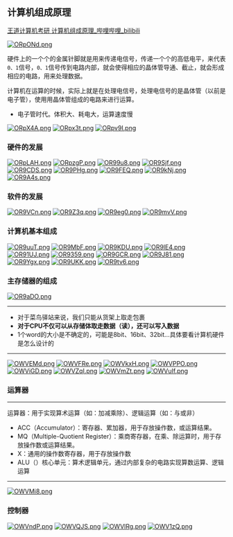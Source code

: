 ## 计算机组成原理

<!-- [TOC] -->

[王道计算机考研 计算机组成原理_哔哩哔哩_bilibili](https://www.bilibili.com/video/BV1BE411D7ii?p=2)

[![ORpONd.png](https://s1.ax1x.com/2022/05/15/ORpONd.png)](https://imgtu.com/i/ORpONd)

硬件上的一个个的金属针脚就是用来传递电信号，传递一个个的高低电平，来代表`0、1`信号，`0、1`信号传到电路内部，就会使得相应的晶体管导通、截止，就会形成相应的电路，用来处理数据。

计算机在运算的时候，实际上就是在处理电信号，处理电信号的是晶体管（以前是电子管），使用用晶体管组成的电路来进行运算。

- 电子管时代。体积大、耗电大，运算速度慢



[![ORpX4A.png](https://s1.ax1x.com/2022/05/15/ORpX4A.png)](https://imgtu.com/i/ORpX4A)
[![ORpx3t.png](https://s1.ax1x.com/2022/05/15/ORpx3t.png)](https://imgtu.com/i/ORpx3t)
[![ORpv9I.png](https://s1.ax1x.com/2022/05/15/ORpv9I.png)](https://imgtu.com/i/ORpv9I)
### 硬件的发展
[![ORpLAH.png](https://s1.ax1x.com/2022/05/15/ORpLAH.png)](https://imgtu.com/i/ORpLAH)
[![ORpzgP.png](https://s1.ax1x.com/2022/05/15/ORpzgP.png)](https://imgtu.com/i/ORpzgP)
[![OR99u8.png](https://s1.ax1x.com/2022/05/15/OR99u8.png)](https://imgtu.com/i/OR99u8)
[![OR9Sjf.png](https://s1.ax1x.com/2022/05/15/OR9Sjf.png)](https://imgtu.com/i/OR9Sjf)
[![OR9CDS.png](https://s1.ax1x.com/2022/05/15/OR9CDS.png)](https://imgtu.com/i/OR9CDS)
[![OR9PHg.png](https://s1.ax1x.com/2022/05/15/OR9PHg.png)](https://imgtu.com/i/OR9PHg)
[![OR9FEQ.png](https://s1.ax1x.com/2022/05/15/OR9FEQ.png)](https://imgtu.com/i/OR9FEQ)
[![OR9kNj.png](https://s1.ax1x.com/2022/05/15/OR9kNj.png)](https://imgtu.com/i/OR9kNj)
[![OR9A4s.png](https://s1.ax1x.com/2022/05/15/OR9A4s.png)](https://imgtu.com/i/OR9A4s)
### 软件的发展
[![OR9VCn.png](https://s1.ax1x.com/2022/05/15/OR9VCn.png)](https://imgtu.com/i/OR9VCn)
[![OR9Z3q.png](https://s1.ax1x.com/2022/05/15/OR9Z3q.png)](https://imgtu.com/i/OR9Z3q)
[![OR9eg0.png](https://s1.ax1x.com/2022/05/15/OR9eg0.png)](https://imgtu.com/i/OR9eg0)
[![OR9mvV.png](https://s1.ax1x.com/2022/05/15/OR9mvV.png)](https://imgtu.com/i/OR9mvV)
### 计算机基本组成

[![OR9uuT.png](https://s1.ax1x.com/2022/05/15/OR9uuT.png)](https://imgtu.com/i/OR9uuT)
[![OR9MbF.png](https://s1.ax1x.com/2022/05/15/OR9MbF.png)](https://imgtu.com/i/OR9MbF)
[![OR9KDU.png](https://s1.ax1x.com/2022/05/15/OR9KDU.png)](https://imgtu.com/i/OR9KDU)
[![OR9lE4.png](https://s1.ax1x.com/2022/05/15/OR9lE4.png)](https://imgtu.com/i/OR9lE4)
[![OR91UJ.png](https://s1.ax1x.com/2022/05/15/OR91UJ.png)](https://imgtu.com/i/OR91UJ)
[![OR9359.png](https://s1.ax1x.com/2022/05/15/OR9359.png)](https://imgtu.com/i/OR9359)
[![OR9GCR.png](https://s1.ax1x.com/2022/05/15/OR9GCR.png)](https://imgtu.com/i/OR9GCR)
[![OR9J81.png](https://s1.ax1x.com/2022/05/15/OR9J81.png)](https://imgtu.com/i/OR9J81)
[![OR9Ygx.png](https://s1.ax1x.com/2022/05/15/OR9Ygx.png)](https://imgtu.com/i/OR9Ygx)
[![OR9UKK.png](https://s1.ax1x.com/2022/05/15/OR9UKK.png)](https://imgtu.com/i/OR9UKK)
[![OR9tv6.png](https://s1.ax1x.com/2022/05/15/OR9tv6.png)](https://imgtu.com/i/OR9tv6)
### 主存储器的组成
[![OR9aDO.png](https://s1.ax1x.com/2022/05/15/OR9aDO.png)](https://imgtu.com/i/OR9aDO)

---
- 对于菜鸟驿站来说，我们只能从货架上取走包裹
- **对于CPU不仅可以从存储体取走数据（读），还可以写入数据**
- 1个word的大小是不确定的，可能是8bit、16bit、32bit...具体要看计算机硬件是怎么设计的
---

[![OWVEMd.png](https://s1.ax1x.com/2022/05/16/OWVEMd.png)](https://imgtu.com/i/OWVEMd)
[![OWVFRe.png](https://s1.ax1x.com/2022/05/16/OWVFRe.png)](https://imgtu.com/i/OWVFRe)
[![OWVkxH.png](https://s1.ax1x.com/2022/05/16/OWVkxH.png)](https://imgtu.com/i/OWVkxH)
[![OWVPPO.png](https://s1.ax1x.com/2022/05/16/OWVPPO.png)](https://imgtu.com/i/OWVPPO)
[![OWViGD.png](https://s1.ax1x.com/2022/05/16/OWViGD.png)](https://imgtu.com/i/OWViGD)
[![OWVZqI.png](https://s1.ax1x.com/2022/05/16/OWVZqI.png)](https://imgtu.com/i/OWVZqI)
[![OWVmZt.png](https://s1.ax1x.com/2022/05/16/OWVmZt.png)](https://imgtu.com/i/OWVmZt)
[![OWVuIf.png](https://s1.ax1x.com/2022/05/16/OWVuIf.png)](https://imgtu.com/i/OWVuIf)

### 运算器

---
运算器：用于实现算术运算（如：加减乘除）、逻辑运算（如：与或非）

- ACC（Accumulator）：寄存器、累加器，用于存放操作数，或运算结果。
- MQ（Multiple-Quotient Register）：乘商寄存器，在乘、除运算时，用于存放操作数或运算结果。
- X：通用的操作数寄存器，用于存放操作数
- ALU（）核心单元：算术逻辑单元，通过内部复杂的电路实现算数运算、逻辑运算
---

[![OWVMi8.png](https://s1.ax1x.com/2022/05/16/OWVMi8.png)](https://imgtu.com/i/OWVMi8)

### 控制器
[![OWVndP.png](https://s1.ax1x.com/2022/05/16/OWVndP.png)](https://imgtu.com/i/OWVndP)
[![OWVQJS.png](https://s1.ax1x.com/2022/05/16/OWVQJS.png)](https://imgtu.com/i/OWVQJS)
[![OWVlRg.png](https://s1.ax1x.com/2022/05/16/OWVlRg.png)](https://imgtu.com/i/OWVlRg)
[![OWV1zQ.png](https://s1.ax1x.com/2022/05/16/OWV1zQ.png)](https://imgtu.com/i/OWV1zQ)













